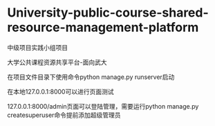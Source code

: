 # University-public-course-shared-resource-management-platform
中级项目实践小组项目

大学公共课程资源共享平台-面向武大

在项目文件目录下使用命令python manage.py runserver启动

在本地127.0.0.1:8000可以进行页面测试

127.0.0.1:8000/admin页面可以登陆管理，需要运行python manage.py createsuperuser命令提前添加超级管理员